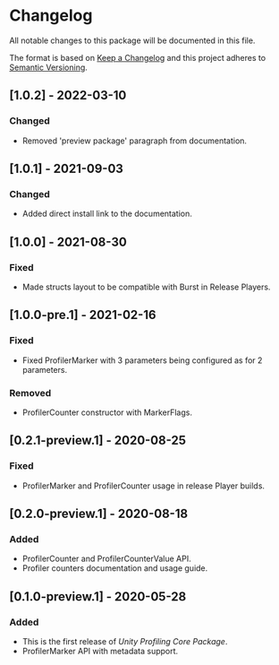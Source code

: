 # Changelog
All notable changes to this package will be documented in this file.

The format is based on [Keep a Changelog](http://keepachangelog.com/en/1.0.0/)
and this project adheres to [Semantic Versioning](http://semver.org/spec/v2.0.0.html).

## [1.0.2] - 2022-03-10
### Changed
- Removed 'preview package' paragraph from documentation. 

## [1.0.1] - 2021-09-03
### Changed
- Added direct install link to the documentation.

## [1.0.0] - 2021-08-30
### Fixed
- Made structs layout to be compatible with Burst in Release Players.

## [1.0.0-pre.1] - 2021-02-16
### Fixed
- Fixed ProfilerMarker with 3 parameters being configured as for 2 parameters.

### Removed
- ProfilerCounter constructor with MarkerFlags.

## [0.2.1-preview.1] - 2020-08-25
### Fixed
- ProfilerMarker and ProfilerCounter usage in release Player builds.

## [0.2.0-preview.1] - 2020-08-18
### Added
- ProfilerCounter and ProfilerCounterValue API.
- Profiler counters documentation and usage guide.

## [0.1.0-preview.1] - 2020-05-28
### Added
- This is the first release of *Unity Profiling Core Package*.
- ProfilerMarker API with metadata support.
